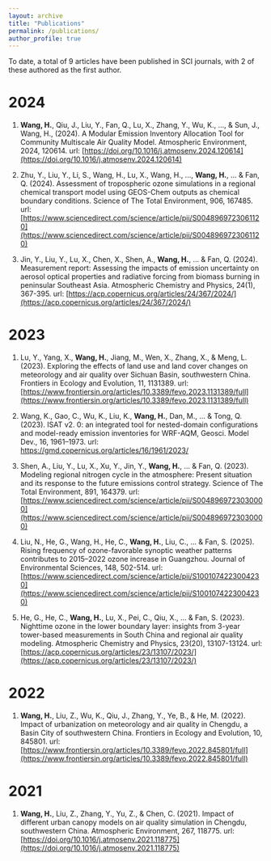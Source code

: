 ```yaml
---
layout: archive
title: "Publications"
permalink: /publications/
author_profile: true
---
```


To date, a total of 9 articles have been published in SCI journals, with 2 of these authored as the first author.

# 2024

1. **Wang, H.**, Qiu, J., Liu, Y., Fan, Q., Lu, X., Zhang, Y., Wu, K., ..., & Sun, J., Wang, H., (2024). A Modular Emission Inventory Allocation Tool for Community Multiscale Air Quality Model. Atmospheric Environment, 2024, 120614. url: [https://doi.org/10.1016/j.atmosenv.2024.120614](https://doi.org/10.1016/j.atmosenv.2024.120614)

2. Zhu, Y., Liu, Y., Li, S., Wang, H., Lu, X., Wang, H., ..., **Wang, H.**, ... & Fan, Q. (2024). Assessment of tropospheric ozone simulations in a regional chemical transport model using GEOS-Chem outputs as chemical boundary conditions. Science of The Total Environment, 906, 167485. url: [https://www.sciencedirect.com/science/article/pii/S0048969723061120](https://www.sciencedirect.com/science/article/pii/S0048969723061120)

3. Jin, Y., Liu, Y., Lu, X., Chen, X., Shen, A., **Wang, H.**, ... & Fan, Q. (2024). Measurement report: Assessing the impacts of emission uncertainty on aerosol optical properties and radiative forcing from biomass burning in peninsular Southeast Asia. Atmospheric Chemistry and Physics, 24(1), 367-395. url: [https://acp.copernicus.org/articles/24/367/2024/](https://acp.copernicus.org/articles/24/367/2024/)

# 2023

1. Lu, Y., Yang, X., **Wang, H.**, Jiang, M., Wen, X., Zhang, X., & Meng, L. (2023). Exploring the effects of land use and land cover changes on meteorology and air quality over Sichuan Basin, southwestern China. Frontiers in Ecology and Evolution, 11, 1131389. url: [https://www.frontiersin.org/articles/10.3389/fevo.2023.1131389/full](https://www.frontiersin.org/articles/10.3389/fevo.2023.1131389/full)

2. Wang, K., Gao, C., Wu, K., Liu, K., **Wang, H.**, Dan, M., ... & Tong, Q. (2023). ISAT v2. 0: an integrated tool for nested-domain configurations and model-ready emission inventories for WRF-AQM, Geosci. Model Dev., 16, 1961–1973. url: https://gmd.copernicus.org/articles/16/1961/2023/

3. Shen, A., Liu, Y., Lu, X., Xu, Y., Jin, Y., **Wang, H.**, ... & Fan, Q. (2023). Modeling regional nitrogen cycle in the atmosphere: Present situation and its response to the future emissions control strategy. Science of The Total Environment, 891, 164379. url: [https://www.sciencedirect.com/science/article/pii/S0048969723030000](https://www.sciencedirect.com/science/article/pii/S0048969723030000)

4. Liu, N., He, G., Wang, H., He, C., **Wang, H.**, Liu, C., ... & Fan, S. (2025). Rising frequency of ozone-favorable synoptic weather patterns contributes to 2015–2022 ozone increase in Guangzhou. Journal of Environmental Sciences, 148, 502-514. url: [https://www.sciencedirect.com/science/article/pii/S1001074223004230](https://www.sciencedirect.com/science/article/pii/S1001074223004230)

5. He, G., He, C., **Wang, H.**, Lu, X., Pei, C., Qiu, X., ... & Fan, S. (2023). Nighttime ozone in the lower boundary layer: insights from 3-year tower-based measurements in South China and regional air quality modeling. Atmospheric Chemistry and Physics, 23(20), 13107-13124. url: [https://acp.copernicus.org/articles/23/13107/2023/](https://acp.copernicus.org/articles/23/13107/2023/)

# 2022

1. **Wang, H.**, Liu, Z., Wu, K., Qiu, J., Zhang, Y., Ye, B., & He, M. (2022). Impact of urbanization on meteorology and air quality in Chengdu, a Basin City of southwestern China. Frontiers in Ecology and Evolution, 10, 845801. url: [https://www.frontiersin.org/articles/10.3389/fevo.2022.845801/full](https://www.frontiersin.org/articles/10.3389/fevo.2022.845801/full)

# 2021

1. **Wang, H.**, Liu, Z., Zhang, Y., Yu, Z., & Chen, C. (2021). Impact of different urban canopy models on air quality simulation in Chengdu, southwestern China. Atmospheric Environment, 267, 118775. url: [https://doi.org/10.1016/j.atmosenv.2021.118775](https://doi.org/10.1016/j.atmosenv.2021.118775)


